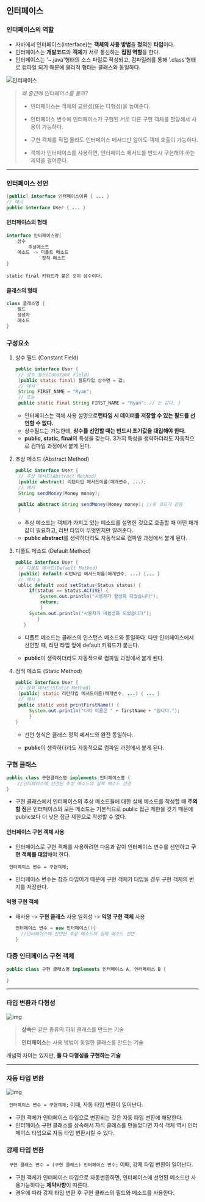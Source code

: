 ## 인터페이스

### 인터페이스의 역할

+ 자바에서 인터페이스(interface)는 **객체의 사용 방법**을 **정의**한 **타입**이다.
+ 인터페이스는 **개발코드**와 **객체**가 서로 통신하는 **접점 역할**을 한다.
+ 인터페이스는 '~.java'형태의 소스 파일로 작성되고, 컴파일러를 통해 '.class'형태로 컴파일 되기 때문에 물리적 형태는 클래스와 동일하다.

![인터페이스](https://hyuntaekhong.github.io/assets/images/java/java-basic20/interface01.png)

> *왜 중간에 인터페이스를 둘까?*
>
> + 인터페이스는 객체의 교환성(또는 다형성)을 높여준다.
>
> + 인터페이스 변수에 인터페이스가 구현된 서로 다른 구현 객체를 할당해서 사용이 가능하다.
>
> + 구현 객체를 직접 몰라도 인터페이스 메서드만 알아도 객체 호출이 가능하다.
>
> + 객체가 인터페이스를 사용하면, 인터페이스 메서드를 반드시 구현해야 하는 제약을 걸어준다.

---------

### 인터페이스 선언

```java
[public] interface 인터페이스이름 { ... } 
// 예시 
public interface User { ... }
```

#### 인터페이스의 형태

```java
interface 인터페이스먕{
	상수
		추상메소드
	메소드 -> 디폴트 메소드
			 정적 메소드
}
```

```static final 키워드가 붙은 것이 상수이다.```

#### 클래스의 형태

```java
class 클래스명 {
	필드
	생성자
	메소드
}
```

### 구성요소

1. 상수 필드 (Constant Field)

   ```java
   public interface User { 
   	// 상수 필드(Constant Field) 
   	[public static final] 필드타입 상수명 = 값; 
   	// 예시 
   	String FIRST_NAME = "Ryan"; 
   	// 또는 
   	public static final String FIRST_NAME = "Ryan"; // 는 같다. }
   
   ```

   + 인터페이스는 객체 사용 설명으로**런타임 시 데이터를 저장할 수 있는 필드를 선언할 수 없다.**

   - 상수필드는 가능한데, **상수를 선언할 때는 반드시 초기값을 대입해야 한다.**
   - **public, static, final**의 특성을 갖는다. 3가지 특성을 생략하더라도 자동적으로 컴파일 과정에서 붙게 된다.

2. 추상 메소드 (Abstract Method)

   ```java
   public interface User { 
   	// 추상 메서드(Abstract Method) 
   	[public abstract] 리턴타입 메서드이름(매개변수, ...); 
   	// 예시 
   	String sendMoney(Money money); 
   	
   	public abstract String sendMoney(Money money); //윗 코드가 같음
   	}
   ```

   + 추상 메소드는 객체가 가지고 있는 메소드를 설명한 것으로 호출할 때 어떤 패개값이 필요하고, 리턴 타입이 무엇인지만 알려준다.
   + **public abstract**를 생략하더라도 자동적으로 컴파일 과정에서 붙게 된다.

3. 디폴트 메소드 (Default Method)

   ```java
   public interface User { 
   	// 디폴트 메서드(Default Method) 
   	[public] default 리턴타입 메서드이름(매개변수, ...) {... } 
   	// 예시 p
   	ublic default void setStatus(Status status) { 
   		if(status == Status.ACTIVE) { 
   			System.out.println("사용자가 활성화 되었습니다"); 
   			return; 
   			} 
   		System.out.println("사용자가 비활성화 되었습니다");
           } 
      }
   ```

   + 디폴트 메소드는 클래스의 인스턴스 메소드와 동일하다. 다만 인터페이스에서 선언할 때, 리턴 타입 앞에 default 키워드가 붙는다.

   + **public**이 생략하더라도 자동적으로 컴파일 과정에서 붙게 된다.

4. 정적 메소드 (Static Method)

   ```java
   public interface User { 
   	// 정적 메서드(Static Method) 
   	[public] static 리턴타입 메서드이름(매개변수, ...) { ... } 
   	// 예시 
   	public static void printFirstName() { 
   		System.out.println("나의 이름은 " + firstName + "입니다."); 
   		} 
   }
   ```

   + 선언 형식은 클래스 정적 메서드와 완전 동일하다.

   + **public**이 생략하더라도 자동적으로 컴파일 과정에서 붙게 된다.

### 구현 클래스

```java
public class 구현클래스명 implements 인터페이스명 {
	//인터페이스에 선언된 추상 메소드의 실체 메소드 선언
}
```

+ 구현 클래스에서 인터페이스의 추상 메소드들에 대한 실체 메소드를 작성할 때 **주의할 점**은 인터페이스의 모든 메소드는 기본적으로 public 접근 제한을 갖기 때문에 public보다 더 낮은 접근 제한으로 작성할 수 없다.

#### 인터페이스 구현 객체 사용

+ 인터페이스로 구현 객체를 사용하려면 다음과 같이 인터페이스 변수를 선언하고 **구현 객체를 대압**해야 한다.

``` 인터페이스 변수 = 구현객체;```

+ 인터페이스 변수는 참조 타입이기 때문에 구현 객체가 대입될 경우 구현 객체의 번지를 저장한다.

#### 익명 구현 객체

+ 재사용 -> **구현 클래스** 사용
  일회성 -> **익명 구현 객체** 사용

  ````java
  인터페이스 변수 = new 인터페이스(){
  	//인터페이스에 선언된 추상 메소드의 실체 메소드 선언
  }
  ````

### 다중 인터페이스 구현 객체

```java
public class 구현 클래스명 implements 인터페이스 A, 인터페이스 B {
	
}
```

----------

### 타입 변환과 다형성

![img](https://mblogthumb-phinf.pstatic.net/20160523_280/mals93_14639359642894J6fM_JPEG/%B4%D9%C7%FC%BC%BA.JPG?type=w800)

> **상속**은 같은 종류의 하위 클래스를 만드는 기술
>
> **인터페이스**는 사용 방법이 동일한 클래스를 만드는 기술

개념적 차이는 있지만, **둘 다 다형성을 구현하는 기술**

------

### 자동 타입 변환

![img](https://mblogthumb-phinf.pstatic.net/20160523_43/mals93_1463937792873Uok8m_JPEG/%C0%DA%B5%BF%C5%B8%C0%D4%BA%AF%C8%AF.JPG?type=w800)

``` 인터페이스 변수 = 구현객체;``` 이때, 자동 타입 변환이 일어난다.

+ 구현 객체가 인터페이스 타입으로 변환되는 것은 자동 타입 변환에 해당한다.
+ 인터페이스 구현 클래스를 상속해서 자식 클래스를 만들었다면 자식 객체 역시 인터페이스 타입으로 자동 타입 변환시킬 수 있다.

### 강제 타입 변환

``` 구현 클래스 변수 = (구현 클래스) 인터페이스 변수;``` 이때, 강제 타입 변환이 일어난다.

+ 구현 객체가 인터페이스 타입으로 자동변환하면, 인터페이스에 선언된 메소드만 사용가능하다는 **제약사항**이 따른다.
+ 경우에 따라 강제 타입 변환 후 구현 클래스의 필드와 메소드를 사용한다.











